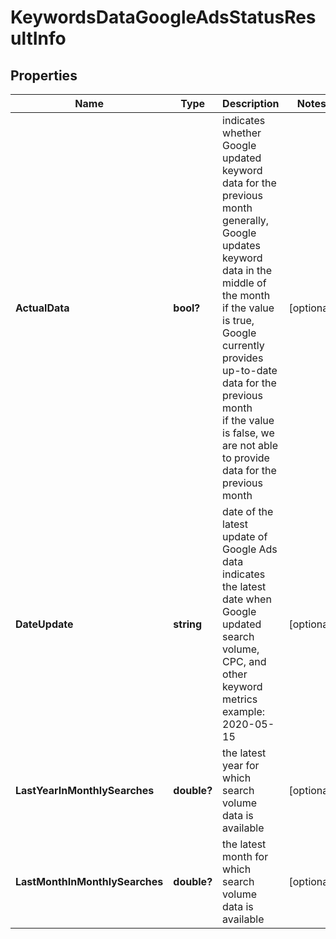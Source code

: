 # KeywordsDataGoogleAdsStatusResultInfo


## Properties

| Name | Type | Description | Notes |
|------------ | ------------- | ------------- | -------------|
**ActualData** | **bool?** | indicates whether Google updated keyword data for the previous month<br>generally, Google updates keyword data in the middle of the month<br>if the value is true, Google currently provides up-to-date data for the previous month<br>if the value is false, we are not able to provide data for the previous month |[optional]|
**DateUpdate** | **string** | date of the latest update of Google Ads data<br>indicates the latest date when Google updated search volume, CPC, and other keyword metrics<br>example:<br>2020-05-15 |[optional]|
**LastYearInMonthlySearches** | **double?** | the latest year for which search volume data is available |[optional]|
**LastMonthInMonthlySearches** | **double?** | the latest month for which search volume data is available |[optional]|